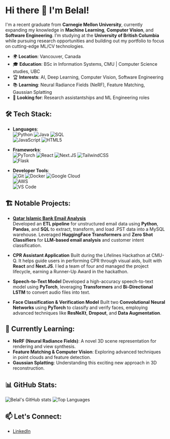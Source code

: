# Hi there 👋 I'm Belal!

I'm a recent graduate from **Carnegie Mellon University**, currently expanding my knowledge in **Machine Learning**, **Computer Vision**, and **Software Engineering**. I’m studying at the **University of British Columbia** while pursuing research opportunities and building out my portfolio to focus on cutting-edge ML/CV technologies.

- 🌍 **Location**: Vancouver, Canada
- 🎓 **Education**: BSc in Information Systems, CMU | Computer Science studies, UBC
- 🏆 **Interests**: AI, Deep Learning, Computer Vision, Software Engineering
- 📚 **Learning**: Neural Radiance Fields (NeRF), Feature Matching, Gaussian Splatting
- 💼 **Looking for**: Research assistantships and ML Engineering roles

## 🛠️ Tech Stack:
- **Languages**:  
  ![Python](https://img.shields.io/badge/Python-3776AB?style=for-the-badge&logo=python&logoColor=white) 
  ![Java](https://img.shields.io/badge/Java-ED8B00?style=for-the-badge&logo=java&logoColor=white) 
  ![SQL](https://img.shields.io/badge/SQL-003B57?style=for-the-badge&logo=sqlite&logoColor=white)  
  ![JavaScript](https://img.shields.io/badge/JavaScript-F7DF1E?style=for-the-badge&logo=javascript&logoColor=black) 
  ![HTML5](https://img.shields.io/badge/HTML5-E34F26?style=for-the-badge&logo=html5&logoColor=white)

- **Frameworks**:  
  ![PyTorch](https://img.shields.io/badge/PyTorch-EE4C2C?style=for-the-badge&logo=pytorch&logoColor=white) 
  ![React](https://img.shields.io/badge/React-61DAFB?style=for-the-badge&logo=react&logoColor=black) 
  ![Next.JS](https://img.shields.io/badge/Next.JS-000000?style=for-the-badge&logo=nextdotjs&logoColor=white) 
  ![TailwindCSS](https://img.shields.io/badge/TailwindCSS-06B6D4?style=for-the-badge&logo=tailwindcss&logoColor=white)  
  ![Flask](https://img.shields.io/badge/Flask-000000?style=for-the-badge&logo=flask&logoColor=white)

- **Developer Tools**:  
  ![Git](https://img.shields.io/badge/Git-F05032?style=for-the-badge&logo=git&logoColor=white) 
  ![Docker](https://img.shields.io/badge/Docker-2496ED?style=for-the-badge&logo=docker&logoColor=white) 
  ![Google Cloud](https://img.shields.io/badge/Google%20Cloud-4285F4?style=for-the-badge&logo=googlecloud&logoColor=white)  
  ![AWS](https://img.shields.io/badge/AWS-232F3E?style=for-the-badge&logo=amazonaws&logoColor=white)  
  ![VS Code](https://img.shields.io/badge/VS%20Code-007ACC?style=for-the-badge&logo=visualstudiocode&logoColor=white)

## 🏗️ Notable Projects:

- [**Qatar Islamic Bank Email Analysis**](https://github.com/belalmn/qib_email_analysis)  
  Developed an **ETL pipeline** for unstructured email data using **Python**, **Pandas**, and **SQL** to extract, transform, and load .PST data into a MySQL warehouse. Leveraged **HuggingFace Transformers** and **Zero Shot Classifiers** for **LLM-based email analysis** and customer intent classification.

- **CPR Assistant Application**
  Built during the Lifelines Hackathon at CMU-Q. It helps guide users in performing CPR through visual aids, built with **React** and **Next.JS**. I led a team of four and managed the project lifecycle, earning a Runner-Up Award in the hackathon.

- **Speech-to-Text Model** 
  Developed a high-accuracy speech-to-text model using **PyTorch**, leveraging **Transformers** and **Bi-Directional LSTM** to convert audio files into text.

- **Face Classification \& Verification Model**
  Built two **Convolutional Neural Networks** using **PyTorch** to classify and verify faces, employing advanced techniques like **ResNeXt**, **Dropout**, and **Data Augmentation**.

## 🌱 Currently Learning:
- **NeRF (Neural Radiance Fields)**: A novel 3D scene representation for rendering and view synthesis.
- **Feature Matching & Computer Vision**: Exploring advanced techniques in point clouds and feature detection.
- **Gaussian Splatting**: Understanding this exciting new approach in 3D reconstruction.

## 📊 GitHub Stats:

![Belal's GitHub stats](https://github-readme-stats.vercel.app/api?username=belalmn&show_icons=true&theme=radical)
![Top Languages](https://github-readme-stats.vercel.app/api/top-langs/?username=belalmn&layout=compact&theme=radical)

## 📫 Let's Connect:
- [LinkedIn](https://www.linkedin.com/in/belalm)
<!-- - [Portfolio](https://belalmn.github.io) -->

